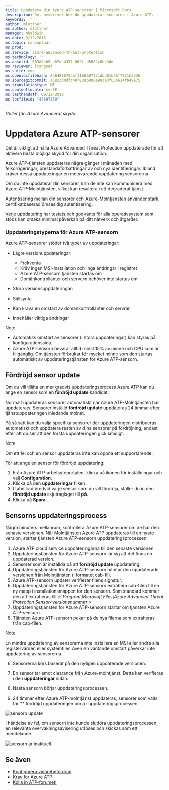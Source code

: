 ```yaml
---
title: Uppdatera din Azure ATP-sensorer | Microsoft Docs
description: Det beskriver hur du uppdaterar sensorer i Azure ATP.
keywords: ''
author: mlottner
ms.author: mlottner
manager: mbaldwin
ms.date: 9/12/2018
ms.topic: conceptual
ms.prod: ''
ms.service: azure-advanced-threat-protection
ms.technology: ''
ms.assetid: 603d9e09-a07d-4357-862f-d5682c8bc3dd
ms.reviewer: itargoet
ms.suite: ems
ms.openlocfilehash: 8a6481070abf1188507f31dbd01b26f7221b2e36
ms.sourcegitcommit: a5823d0dfc48783ab990a99ca3f65b614fb49e75
ms.translationtype: MT
ms.contentlocale: sv-SE
ms.lasthandoff: 09/12/2018
ms.locfileid: "44697250"
---
```

*Gäller för: Azure Avancerat skydd*


# <a name="update-azure-atp-sensors"></a>Uppdatera Azure ATP-sensorer
Det är viktigt att hålla Azure Advanced Threat Protection uppdaterade för att aktivera bästa möjliga skydd för din organisation.

Azure ATP-tjänsten uppdateras några gånger i månaden med felkorrigeringar, prestandaförbättringar av och nya identifieringar. Ibland kräver dessa uppdateringar en motsvarande uppdatering sensorerna. 

Om du inte uppdaterar din sensorer, kan de inte kan kommunicera med Azure ATP-Molntjänsten, vilket kan resultera i ett degraderat tjänst. 

Autentisering mellan din sensorer och Azure-Molntjänsten använder stark, certifikatbaserad ömsesidig autentisering. 

Varje uppdatering har testats och godkänts för alla operativsystem som stöds kan orsaka minimal påverkan på ditt nätverk och åtgärder.

### <a name="azure-atp-sensor-update-types"></a>Uppdateringstyperna för Azure ATP-sensorn   

Azure ATP-sensorer stöder två typer av uppdateringar:
- Lägre versionuppdateringar: 
  - Frekventa 
  - Kräv ingen MSI-installation och inga ändringar i registret
  - Azure ATP-sensorn tjänsten startas om
  - Domänkontrollanter och servern behöver inte startas om

- Stora versionsuppdateringar:
 - Sällsynta
 - Kan kräva en omstart av domänkontrollanter och servrar
 - Innehåller viktiga ändringar 

> [!NOTE]
>- Automatisk omstart av sensorer (i stora uppdateringar) kan styras på konfigurationssida. 
> - Azure ATP-sensorn bevarar alltid minst 15% av minne och CPU som är tillgänglig. Om tjänsten förbrukar för mycket minne som den startas automatiskt av uppdateringstjänsten för Azure ATP-sensorn.

## <a name="delayed-sensor-update"></a>Fördröjd sensor update
Om du vill tillåta en mer gradvis uppdateringsprocess Azure ATP kan du ange en sensor som en **fördröjd update** kandidat. 

Normalt uppdateras sensorer automatiskt när Azure ATP-Molntjänsten har uppdaterats. Sensorer inställd **fördröjd update** uppdateras 24 timmar efter tjänstuppdateringen inledande molnet.

På så sätt kan du välja specifika sensorer där uppdateringen distribueras automatiskt och uppdatera resten av dina sensorer på fördröjning, endast efter att du ser att den första uppdateringen gick smidigt.

> [!NOTE]
> Om ett fel och en sensor uppdateras inte kan öppna ett supportärende.

För att ange en sensor för fördröjd uppdatering:

1. Från Azure ATP-arbetsyteportalen, klicka på ikonen för inställningar och välj **Configuration**.
2. Klicka på den **uppdateringar** fliken.
3. I tabellrad bredvid varje sensor som du vill fördröja, ställer du in den **fördröjd update** skjutreglaget till **på**.
4. Klicka på **Spara**.
 
## <a name="sensor-update-process"></a>Sensorns uppdateringsprocess

Några minuters mellanrum, kontrollera Azure ATP-sensorer om de har den senaste versionen. När Molntjänsten Azure ATP uppdateras till en nyare version, startar tjänsten Azure ATP-sensorn uppdateringsprocessen:

1. Azure ATP cloud service uppdateringarna till den senaste versionen.
2. Uppdateringstjänsten för Azure ATP-sensorn lär sig att det finns en uppdaterad version.
3. Sensorer som är inställda på att **fördröjd update** uppdatering:
  1. Uppdateringstjänsten för Azure ATP-sensorn hämtar den uppdaterade versionen från Molntjänsten (i formatet cab-fil).
  2. Azure ATP-sensorn updater verifierar filens signatur.
  3. Uppdateringstjänsten för Azure ATP-sensorn extrahera cab-filen till en ny mapp i installationsmappen för den sensorn. Som standard kommer den att extraheras till *c:\Program\Microsoft Files\Azure Advanced Threat Protection Sensor\<versionsnummer >*
  4. Uppdateringstjänsten för Azure ATP-sensorn startar om tjänsten Azure ATP-sensorn.
  5. Tjänsten Azure ATP-sensorn pekar på de nya filerna som extraheras från cab-filen.
  > [!NOTE]
  >En mindre uppdatering av sensorerna inte installera en MSI eller ändra alla registervärden eller systemfiler. Även en väntande omstart påverkar inte uppdatering av sensorerna. 
  6. Sensorerna körs baserat på den nyligen uppdaterade versionen.
  7. En sensor tar emot clearance från Azure-molntjänst. Detta kan verifieras i den **uppdateringar** sidan.
  8. Nästa sensorn börjar uppdateringsprocessen. 

4. 24 timmar efter Azure ATP-molntjänst uppdateras, sensorer som valts för ** fördröjd uppdateringen börjar uppdateringsprocessen.

![sensorn update](./media/sensor-update.png)


I händelse av fel, om sensorn inte kunde slutföra uppdateringsprocessen, en relevanta övervakningsavisering utlöses och skickas som ett meddelande.

![sensorn är inaktuell](./media/sensor-outdated.png)


## <a name="see-also"></a>Se även

- [Konfigurera vidarebefordran](configure-event-forwarding.md)
- [Krav för Azure ATP](atp-prerequisites.md)
- [Kolla in ATP-forumet!](https://aka.ms/azureatpcommunity)
